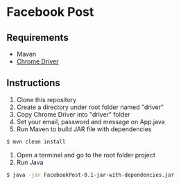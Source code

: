 # Facebook Post

## Requirements
* Maven
* [Chrome Driver](https://sites.google.com/a/chromium.org/chromedriver/downloads)

## Instructions
1. Clone this repository
1. Create a directory under root folder named "driver"
1. Copy Chrome Driver into "driver" folder
1. Set your email, password and message on App.java
1. Run Maven to build JAR file with dependencies
```sh
$ mvn clean install
```
1. Open a terminal and go to the root folder project
1. Run Java
```sh
$ java -jar FacebookPost-0.1-jar-with-dependencies.jar
```